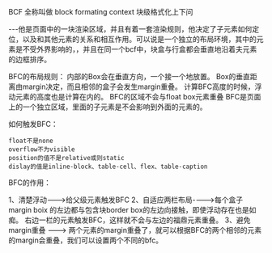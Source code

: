 BCF 全称叫做 block formating context  块级格式化上下问

---他是页面中的一块渲染区域，并且有着一套渲染规则，他决定了子元素如何定位，以及和其他元素的关系和相互作用。可以说是一个独立的布局环境，其中的元素是不受外界影响的，，并且在同一个bcf中，块盒与行盒都会垂直地沿着夫元素的边框排序。


BFC的布局规则：
    内部的Box会在垂直方向，一个接一个地放置。
    Box的垂直距离由margin决定，而且相邻的盒子会发生margin重叠。
    计算BFC高度的时候，浮动元素的高度也是计算在内的。
    BFC的区域不会与float box元素重叠
    BFC是页面上的一个独立区域，里面的子元素是不会影响到外面的元素的。

如何触发BFC：

    float不是none
    overflow不为visible
    position的值不是relative或则static
    dislay的值是inline-block、table-cell、flex、table-caption

BFC的作用：

1、清楚浮动--->给父级元素触发BFC
2、自适应两栏布局---->每个盒子margin boix 的左边都与包含块border box的左边向接触，即使浮动存在也是如痴。  右边一栏的元素触发BFC，这样就不会与左边的福鼎元素重叠。
3、避免margin重叠 ---> 两个元素的margin重叠了，就可以根据BFC的两个相邻的元素的margin会重叠，我们可以设置两个不同的bfc。
